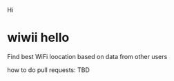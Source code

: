 
Hi




# wiwii hello





Find best WiFi loocation based on data from other users

how to do pull requests: TBD
